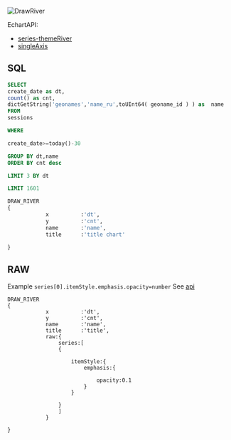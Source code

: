 
![DrawRiver](/img/draw-river.png)


EchartAPI:
* [series-themeRiver](https://ecomfe.github.io/echarts-doc/public/en/option.html#series-themeRiver)
* [singleAxis](https://ecomfe.github.io/echarts-doc/public/en/option.html#singleAxis)

## SQL

```sql
SELECT
create_date as dt,
count() as cnt,
dictGetString('geonames','name_ru',toUInt64( geoname_id ) ) as  name
FROM
sessions

WHERE

create_date>=today()-30

GROUP BY dt,name
ORDER BY cnt desc

LIMIT 3 BY dt

LIMIT 1601

DRAW_RIVER
{
            x          :'dt',
            y          :'cnt',
            name       :'name',
            title      :'title chart'

}
```



## RAW

Example `series[0].itemStyle.emphasis.opacity=number`
See [api](https://ecomfe.github.io/echarts-doc/public/en/option.html#series-themeRiver)

```JS
DRAW_RIVER
{
            x          :'dt',
            y          :'cnt',
            name       :'name',
            title      :'title',
            raw:{
                series:[
                {

                    itemStyle:{
                        emphasis:{

                            opacity:0.1
                        }
                    }

                }
                ]
            }

}

```


